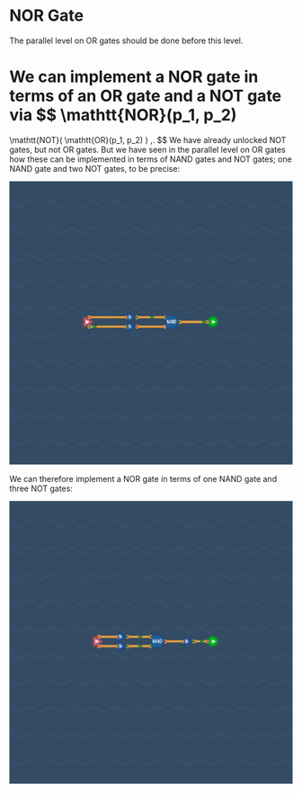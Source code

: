 # NOR Gate

The parallel level on OR gates should be done before this level.

We can implement a NOR gate in terms of an OR gate and a NOT gate via
$$
  \mathtt{NOR}(p_1, p_2)
  =
  \mathtt{NOT}( \mathtt{OR}(p_1, p_2) ) \,.
$$
We have already unlocked NOT gates, but not OR gates.
But we have seen in the parallel level on OR gates how these can be implemented in terms of NAND gates and NOT gates; one NAND gate and two NOT gates, to be precise:

![](or-gate.png)

We can therefore implement a NOR gate in terms of one NAND gate and three NOT gates:

![](nor-gate.png)

